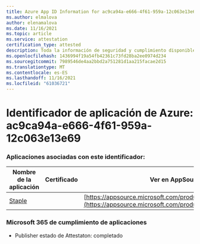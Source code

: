 ```yaml
---
title: Azure App ID Information for ac9ca94a-e666-4f61-959a-12c063e13e69
ms.author: elmalova
author: elenamalova
ms.date: 11/16/2021
ms.topic: article
ms.service: attestation
certification_type: attested
description: Toda la información de seguridad y cumplimiento disponible para ac9ca94a-e666-4f61-959a-12c063e13e69.
ms.openlocfilehash: 1436994f19a54fb42361c73fd28ba2ee0974d234
ms.sourcegitcommit: 7989546de4aa2bbd2a751281d1aa215facae2d15
ms.translationtype: MT
ms.contentlocale: es-ES
ms.lasthandoff: 11/16/2021
ms.locfileid: "61036721"
---
```

# <a name="azure-app-id-ac9ca94a-e666-4f61-959a-12c063e13e69"></a>Identificador de aplicación de Azure: ac9ca94a-e666-4f61-959a-12c063e13e69


### <a name="apps-associated-with-this-id"></a>Aplicaciones asociadas con este identificador:
| **Nombre de la aplicación** | **Certificado** | **Ver en AppSource** |
|--------------|---------------|-----------------------|
| [Staple](https://docs.microsoft.com/microsoft-365-app-certification/forward/WA200003281) |  | [https://appsource.microsoft.com/product/office/WA200003281](https://appsource.microsoft.com/product/office/WA200003281) |

### <a name="microsoft-365-app-compliance-status"></a>Microsoft 365 de cumplimiento de aplicaciones
- Publisher estado de Attestaton: completado
